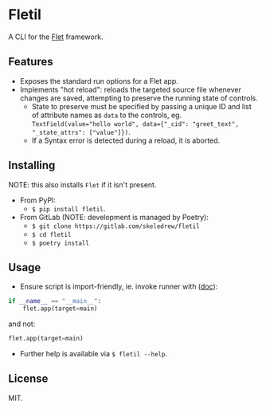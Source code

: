 # Fletil
A CLI for the [Flet](https://flet.dev/) framework.

## Features
- Exposes the standard run options for a Flet app.
- Implements "hot reload": reloads the targeted source file whenever changes are saved, attempting to preserve the running state of controls.
  + State to preserve must be specified by passing a unique ID and list of attribute names as `data` to the controls, eg. `TextField(value="hello world", data={"_cid": "greet_text", "_state_attrs": ["value"]})`.
  + If a Syntax error is detected during a reload, it is aborted.

## Installing
NOTE: this also installs `Flet` if it isn't present.
- From PyPI:
  + `$ pip install fletil`.
- From GitLab (NOTE: development is managed by Poetry):
  + `$ git clone https://gitlab.com/skeledrew/fletil`
  + `$ cd fletil`
  + `$ poetry install`

## Usage
- Ensure script is import-friendly, ie. invoke runner with ([doc](https://docs.python.org/3/library/__main__.html)):
```python
if __name__ == "__main__":
    flet.app(target=main)
```
and not:

``` python
flet.app(target=main)
```
- Further help is available via `$ fletil --help`.

## License
MIT.
